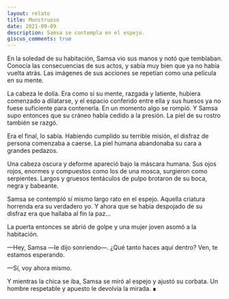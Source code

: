 ```yaml
---
layout: relato
title: Monstruoso
date: 2021-09-09
description: Samsa se contempla en el espejo.
giscus_comments: true
---
```


En la soledad de su habitación, Samsa vio sus manos y notó que temblaban. Conocía las consecuencias de sus actos, y sabía muy bien que ya no había vuelta atrás. Las imágenes de sus acciones se repetían como una película en su mente. 

La cabeza le dolía. Era como si su mente, razgada y latiente, hubiera comenzado a dilatarse, y el espacio conferido entre ella y sus huesos ya no fuese suficiente para contenerla. En un momento algo se rompió. Y Samsa supo entonces que su cráneo había cedido a la presión. La piel de su rostro también se razgó.

Era el final, lo sabía. Habiendo cumplido su terrible misión, el disfraz de persona comenzaba a caerse. La piel humana abandonaba su cara a grandes pedazos.

Una cabeza oscura y deforme apareció bajo la máscara humana. Sus ojos rojos, enormes y compuestos como los de una mosca, surgieron como serpientes. Largos y gruesos tentáculos de pulpo brotaron de su boca, negra y babeante.

Samsa se contempló sí mismo largo rato en el espejo. Aquella criatura horrenda era su verdadero yo. Y ahora que se había despojado de su disfraz era que hallaba al fin la paz... 

La puerta entonces se abrió de golpe y una mujer joven asomó a la habitación.

—Hey, Samsa —le dijo sonriendo—. ¿Qué tanto haces aquí dentro? Ven, te estamos esperando.

—Sí, voy ahora mismo.

Y mientras la chica se iba, Samsa se miró al espejo y ajustó su corbata. Un hombre respetable y apuesto le devolvía la mirada. ∎